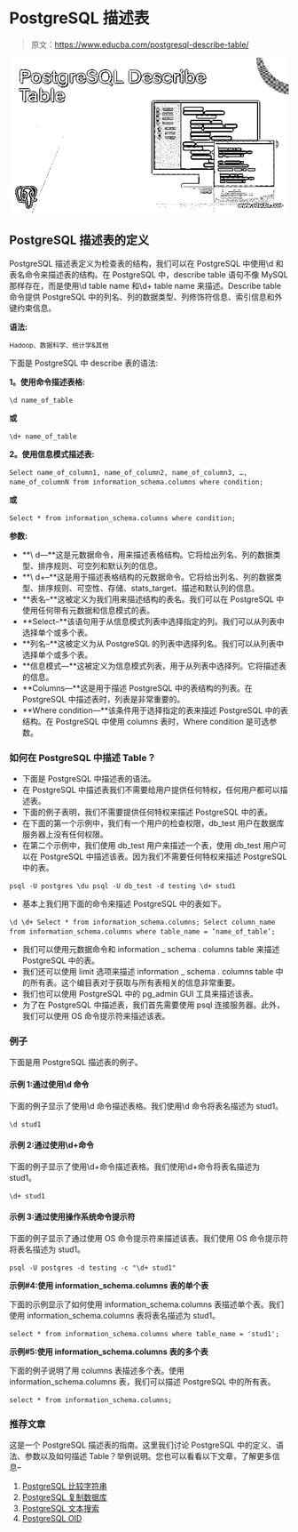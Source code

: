# PostgreSQL 描述表

> 原文：<https://www.educba.com/postgresql-describe-table/>

![PostgreSQL Describe Table](img/84ed73aeafe230ba0f56d92b85dcb60e.png)



## PostgreSQL 描述表的定义

PostgreSQL 描述表定义为检查表的结构，我们可以在 PostgreSQL 中使用\d 和表名命令来描述表的结构。在 PostgreSQL 中，describe table 语句不像 MySQL 那样存在，而是使用\d table name 和\d+ table name 来描述。Describe table 命令提供 PostgreSQL 中的列名、列的数据类型、列修饰符信息、索引信息和外键约束信息。

**语法:**

<small>Hadoop、数据科学、统计学&其他</small>

下面是 PostgreSQL 中 describe 表的语法:

**1。使用命令描述表格:**

`\d name_of_table`

**或**

`\d+ name_of_table`

**2。使用信息模式描述表:**

`Select name_of_column1, name_of_column2, name_of_column3, …, name_of_columnN from information_schema.columns where condition;`

**或**

`Select * from information_schema.columns where condition;`

**参数:**

*   **\ d—**这是元数据命令，用来描述表格结构。它将给出列名、列的数据类型、排序规则、可空列和默认列的信息。
*   **\ d+–**这是用于描述表格结构的元数据命令。它将给出列名、列的数据类型、排序规则、可空性、存储、stats_target、描述和默认列的信息。
*   **表名–**这被定义为我们用来描述结构的表名。我们可以在 PostgreSQL 中使用任何带有元数据和信息模式的表。
*   **Select–**该语句用于从信息模式列表中选择指定的列。我们可以从列表中选择单个或多个表。
*   **列名–**这被定义为从 PostgreSQL 的列表中选择列名。我们可以从列表中选择单个或多个表。
*   **信息模式—**这被定义为信息模式列表，用于从列表中选择列。它将描述表的信息。
*   **Columns—**这是用于描述 PostgreSQL 中的表结构的列表。在 PostgreSQL 中描述表时，列表是非常重要的。
*   **Where condition—**该条件用于选择指定的表来描述 PostgreSQL 中的表结构。在 PostgreSQL 中使用 columns 表时，Where condition 是可选参数。

### 如何在 PostgreSQL 中描述 Table？

*   下面是 PostgreSQL 中描述表的语法。
*   在 PostgreSQL 中描述表我们不需要给用户提供任何特权，任何用户都可以描述表。
*   下面的例子表明，我们不需要提供任何特权来描述 PostgreSQL 中的表。
*   在下面的第一个示例中，我们有一个用户的检查权限，db_test 用户在数据库服务器上没有任何权限。
*   在第二个示例中，我们使用 db_test 用户来描述一个表，使用 db_test 用户可以在 PostgreSQL 中描述该表。因为我们不需要任何特权来描述 PostgreSQL 中的表。

`psql -U postgres
\du
psql -U db_test -d testing
\d+ stud1`

*   基本上我们用下面的命令来描述 PostgreSQL 中的表如下。

`\d
\d+
Select * from information_schema.columns;
Select column_name from information_schema.columns where table_name = ‘name_of_table’;`

*   我们可以使用元数据命令和 information _ schema . columns table 来描述 PostgreSQL 中的表。
*   我们还可以使用 limit 选项来描述 information _ schema . columns table 中的所有表。这个编目表对于获取与所有表相关的信息非常重要。
*   我们也可以使用 PostgreSQL 中的 pg_admin GUI 工具来描述该表。
*   为了在 PostgreSQL 中描述表，我们首先需要使用 psql 连接服务器。此外，我们可以使用 OS 命令提示符来描述该表。

### 例子

下面是用 PostgreSQL 描述表的例子。

#### 示例 1:通过使用\d 命令

下面的例子显示了使用\d 命令描述表格。我们使用\d 命令将表名描述为 stud1。

`\d stud1`

#### 示例 2:通过使用\d+命令

下面的例子显示了使用\d+命令描述表格。我们使用\d+命令将表名描述为 stud1。

`\d+ stud1`

#### 示例 3:通过使用操作系统命令提示符

下面的例子显示了通过使用 OS 命令提示符来描述该表。我们使用 OS 命令提示符将表名描述为 stud1。

`psql -U postgres -d testing -c "\d+ stud1"`

**示例#4:使用 information_schema.columns 表的单个表**

下面的示例显示了如何使用 information_schema.columns 表描述单个表。我们使用 information_schema.columns 表将表名描述为 stud1。

`select * from information_schema.columns where table_name = 'stud1';`

**示例#5:使用 information_schema.columns 表的多个表**

下面的例子说明了用 columns 表描述多个表。使用 information_schema.columns 表，我们可以描述 PostgreSQL 中的所有表。

`select * from information_schema.columns;`

### 推荐文章

这是一个 PostgreSQL 描述表的指南。这里我们讨论 PostgreSQL 中的定义、语法、参数以及如何描述 Table？举例说明。您也可以看看以下文章，了解更多信息–

1.  [PostgreSQL 比较字符串](https://www.educba.com/postgresql-compare-strings/)
2.  [PostgreSQL 复制数据库](https://www.educba.com/postgresql-copy-database/)
3.  [PostgreSQL 文本搜索](https://www.educba.com/postgresql-text-search/)
4.  [PostgreSQL OID](https://www.educba.com/postgresql-oid/)